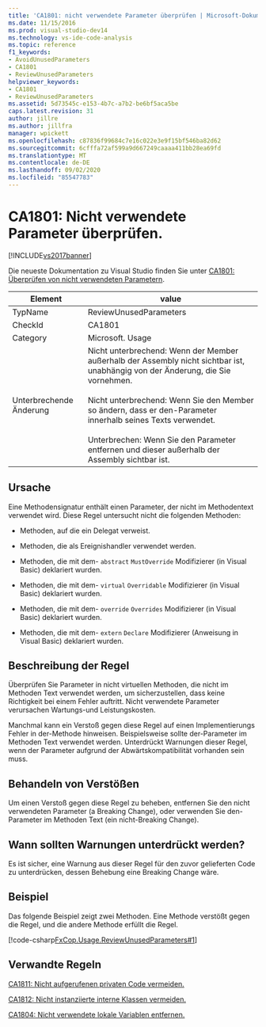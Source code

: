 ```yaml
---
title: 'CA1801: nicht verwendete Parameter überprüfen | Microsoft-Dokumentation'
ms.date: 11/15/2016
ms.prod: visual-studio-dev14
ms.technology: vs-ide-code-analysis
ms.topic: reference
f1_keywords:
- AvoidUnusedParameters
- CA1801
- ReviewUnusedParameters
helpviewer_keywords:
- CA1801
- ReviewUnusedParameters
ms.assetid: 5d73545c-e153-4b7c-a7b2-be6bf5aca5be
caps.latest.revision: 31
author: jillre
ms.author: jillfra
manager: wpickett
ms.openlocfilehash: c87836f99684c7e16c022e3e9f15bf546ba82d62
ms.sourcegitcommit: 6cfffa72af599a9d667249caaaa411bb28ea69fd
ms.translationtype: MT
ms.contentlocale: de-DE
ms.lasthandoff: 09/02/2020
ms.locfileid: "85547783"
---
```

# <a name="ca1801-review-unused-parameters"></a>CA1801: Nicht verwendete Parameter überprüfen.
[!INCLUDE[vs2017banner](../includes/vs2017banner.md)]

Die neueste Dokumentation zu Visual Studio finden Sie unter [CA1801: Überprüfen von nicht verwendeten Parametern](/visualstudio/code-quality/ca1801-review-unused-parameters).

|Element|value|
|-|-|
|TypName|ReviewUnusedParameters|
|CheckId|CA1801|
|Category|Microsoft. Usage|
|Unterbrechende Änderung|Nicht unterbrechend: Wenn der Member außerhalb der Assembly nicht sichtbar ist, unabhängig von der Änderung, die Sie vornehmen.<br /><br /> Nicht unterbrechend: Wenn Sie den Member so ändern, dass er den-Parameter innerhalb seines Texts verwendet.<br /><br /> Unterbrechen: Wenn Sie den Parameter entfernen und dieser außerhalb der Assembly sichtbar ist.|

## <a name="cause"></a>Ursache
 Eine Methodensignatur enthält einen Parameter, der nicht im Methodentext verwendet wird. Diese Regel untersucht nicht die folgenden Methoden:

- Methoden, auf die ein Delegat verweist.

- Methoden, die als Ereignishandler verwendet werden.

- Methoden, die mit dem- `abstract` `MustOverride` Modifizierer (in Visual Basic) deklariert wurden.

- Methoden, die mit dem- `virtual` `Overridable` Modifizierer (in Visual Basic) deklariert wurden.

- Methoden, die mit dem- `override` `Overrides` Modifizierer (in Visual Basic) deklariert wurden.

- Methoden, die mit dem- `extern` `Declare` Modifizierer (Anweisung in Visual Basic) deklariert wurden.

## <a name="rule-description"></a>Beschreibung der Regel
 Überprüfen Sie Parameter in nicht virtuellen Methoden, die nicht im Methoden Text verwendet werden, um sicherzustellen, dass keine Richtigkeit bei einem Fehler auftritt. Nicht verwendete Parameter verursachen Wartungs-und Leistungskosten.

 Manchmal kann ein Verstoß gegen diese Regel auf einen Implementierungs Fehler in der-Methode hinweisen. Beispielsweise sollte der-Parameter im Methoden Text verwendet werden. Unterdrückt Warnungen dieser Regel, wenn der Parameter aufgrund der Abwärtskompatibilität vorhanden sein muss.

## <a name="how-to-fix-violations"></a>Behandeln von Verstößen
 Um einen Verstoß gegen diese Regel zu beheben, entfernen Sie den nicht verwendeten Parameter (a Breaking Change), oder verwenden Sie den-Parameter im Methoden Text (ein nicht-Breaking Change).

## <a name="when-to-suppress-warnings"></a>Wann sollten Warnungen unterdrückt werden?
 Es ist sicher, eine Warnung aus dieser Regel für den zuvor gelieferten Code zu unterdrücken, dessen Behebung eine Breaking Change wäre.

## <a name="example"></a>Beispiel
 Das folgende Beispiel zeigt zwei Methoden. Eine Methode verstößt gegen die Regel, und die andere Methode erfüllt die Regel.

 [!code-csharp[FxCop.Usage.ReviewUnusedParameters#1](../snippets/csharp/VS_Snippets_CodeAnalysis/FxCop.Usage.ReviewUnusedParameters/cs/FxCop.Usage.ReviewUnusedPerameters.cs#1)]

## <a name="related-rules"></a>Verwandte Regeln
 [CA1811: Nicht aufgerufenen privaten Code vermeiden.](../code-quality/ca1811-avoid-uncalled-private-code.md)

 [CA1812: Nicht instanziierte interne Klassen vermeiden.](../code-quality/ca1812-avoid-uninstantiated-internal-classes.md)

 [CA1804: Nicht verwendete lokale Variablen entfernen.](../code-quality/ca1804-remove-unused-locals.md)
